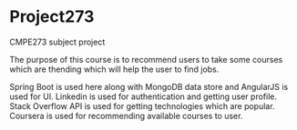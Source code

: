 # Project273
CMPE273 subject project

The purpose of this course is to recommend users to take some courses which are thending which will help the user to find jobs.

Spring Boot is used here along with MongoDB data store and AngularJS is used for UI.
Linkedin is used for authentication and getting user profile.
Stack Overflow API is used for getting technologies which are popular.
Coursera is used for recommending available courses to user.
